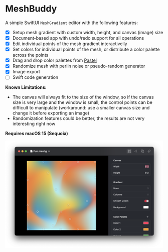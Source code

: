 # MeshBuddy

A simple SwiftUI `MeshGradient` editor with the following features:

- [X] Setup mesh gradient with custom width, height, and canvas (image) size
- [X] Document-based app with undo/redo support for all operations
- [X] Edit individual points of the mesh gradient interactivelly
- [X] Set colors for individual points of the mesh, or distribute a color palette across the points
- [X] Drag and drop color palettes from [Pastel](https://apps.apple.com/us/app/pastel/id413897608)
- [X] Randomize mesh with perlin noise or pseudo-random generator
- [X] Image export
- [ ] Swift code generation

**Known Limitations:**

- The canvas will always fit to the size of the window, so if the canvas size is very large and the window is small, the control points can be difficult to manipulate (workaround: use a smaller canvas size and change it before exporting an image)
- Randomization features could be better, the results are not very interesting right now

**Requires macOS 15 (Sequoia)**

![screenshot](./screenshot.png)
